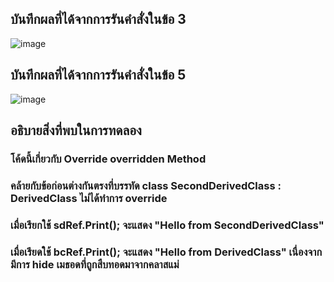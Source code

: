 ## บันทึกผลที่ได้จากการรันคำสั่งในข้อ 3
![image](https://github.com/Sorawit255/03376836-OOP-2566-Lab-09/assets/144196505/bada7013-66ed-485e-b7e8-19c2dca3aba5)

## บันทึกผลที่ได้จากการรันคำสั่งในข้อ 5
![image](https://github.com/Sorawit255/03376836-OOP-2566-Lab-09/assets/144196505/56479e7a-6b17-4375-8a1b-b7271a644aa4)

## อธิบายสิ่งที่พบในการทดลอง
### โค้ดนี้เกี่ยวกับ Override overridden Method 
### คล้ายกับข้อก่อนต่างกันตรงที่บรรทัด class SecondDerivedClass : DerivedClass ไม่ได้ทำการ override
### เมื่อเรียกใช้ sdRef.Print(); จะแสดง "Hello from SecondDerivedClass" 
### เมื่อเรียดใช้ bcRef.Print(); จะแสดง "Hello from DerivedClass" เนื่องจากมีการ hide เมธอดที่ถูกสืบทอดมาจากคลาสแม่
